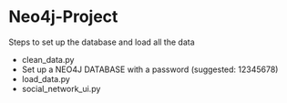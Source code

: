 # Neo4j-Project

Steps to set up the database and load all the data
- clean_data.py
- Set up a NEO4J DATABASE with a password (suggested: 12345678)
- load_data.py
- social_network_ui.py
